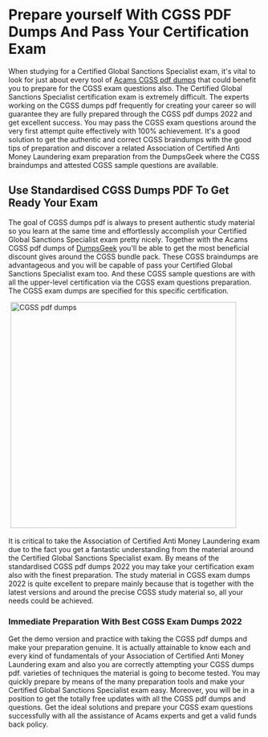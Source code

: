 <h1><strong>Prepare yourself With CGSS PDF Dumps And Pass Your Certification Exam</strong></h1>
<p>When studying for a Certified Global Sanctions Specialist exam, it's vital to look for just about every tool of <a href="https://www.dumpsgeek.com/CGSS-pdf-dumps.html">Acams CGSS pdf dumps</a> that could benefit you to prepare for the CGSS exam questions also. The Certified Global Sanctions Specialist certification exam is extremely difficult. The experts working on the CGSS dumps pdf frequently for creating your career so will guarantee they are fully prepared through the CGSS pdf dumps 2022 and get excellent success. You may pass the CGSS exam questions around the very first attempt quite effectively with 100% achievement. It's a good solution to get the authentic and correct CGSS braindumps with the good tips of preparation and discover a related Association of Certified Anti Money Laundering exam preparation from the DumpsGeek where the CGSS braindumps and attested CGSS sample questions are available.</p>
<h2><strong>Use Standardised CGSS Dumps PDF To Get Ready Your Exam</strong></h2>
<p>The goal of CGSS dumps pdf is always to present authentic study material so you learn at the same time and effortlessly accomplish your Certified Global Sanctions Specialist exam pretty nicely. Together with the Acams CGSS pdf dumps of <a href="https://www.dumpsgeek.com/">DumpsGeek</a> you'll be able to get the most beneficial discount gives around the CGSS bundle pack. These CGSS braindumps are advantageous and you will be capable of pass your Certified Global Sanctions Specialist exam too. And these CGSS sample questions are with all the upper-level certification via the CGSS exam questions preparation. The CGSS exam dumps are specified for this specific certification.&nbsp;</p>
<p>&nbsp;<a href="https://www.dumpsgeek.com/CGSS-pdf-dumps.html"><img src="https://i.ibb.co/MVvxpsf/CGSS.png" alt="CGSS pdf dumps" width="450" height="450" /></a></p>
<p>It is critical to take the Association of Certified Anti Money Laundering exam due to the fact you get a fantastic understanding from the material around the Certified Global Sanctions Specialist exam. By means of the standardised CGSS pdf dumps 2022 you may take your certification exam also with the finest preparation. The study material in CGSS exam dumps 2022 is quite excellent to prepare mainly because that is together with the latest versions and around the precise CGSS study material so, all your needs could be achieved.</p>
<h3><strong>Immediate Preparation With Best CGSS Exam Dumps 2022</strong></h3>
<p>Get the demo version and practice with taking the CGSS pdf dumps and make your preparation genuine. It is actually attainable to know each and every kind of fundamentals of your Association of Certified Anti Money Laundering exam and also you are correctly attempting your CGSS dumps pdf. varieties of techniques the material is going to become tested. You may quickly prepare by means of the many preparation tools and make your Certified Global Sanctions Specialist exam easy. Moreover, you will be in a position to get the totally free updates with all the CGSS pdf dumps and questions. Get the ideal solutions and prepare your CGSS exam questions successfully with all the assistance of Acams experts and get a valid funds back policy.</p>
<p>&nbsp;</p>
